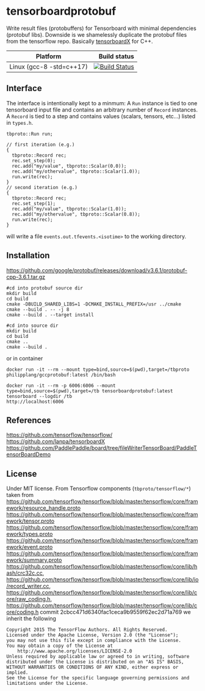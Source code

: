 # tensorboardprotobuf
Write result files (protobuffers) for Tensorboard with minimal dependencies (protobuf libs). Downside is we shamelessly duplicate the
protobuf files from the tensorflow repo. Basically [tensorboardX](https://github.com/lanpa/tensorboardX) for C++.

Platform | Build status
---------|-------------:
Linux (gcc-8 -std=c++17)| [![Build Status](https://travis-ci.org/plang85/tensorboardprotobuf.svg?branch=master)](https://travis-ci.org/plang85/tensorboardprotobuf)

## Interface
The interface is intentionally kept to a minmum: A `Run` instance is tied to one tensorboard input file and contains an arbitrary number of `Record` instances. A `Record` is tied to a step and contains values (scalars, tensors, etc...) listed in `types.h`.

```
tbproto::Run run;

// first iteration (e.g.)
{
  tbproto::Record rec;
  rec.set_step(0);
  rec.add("my/value", tbproto::Scalar(0.0));
  rec.add("my/othervalue", tbproto::Scalar(1.0));
  run.write(rec);
}
// second iteration (e.g.)
{
  tbproto::Record rec;
  rec.set_step(1);
  rec.add("my/value", tbproto::Scalar(1.0));
  rec.add("my/othervalue", tbproto::Scalar(0.8));
  run.write(rec);
}
```
will write a file `events.out.tfevents.<isotime>` to the working directory.

## Installation
https://github.com/google/protobuf/releases/download/v3.6.1/protobuf-cpp-3.6.1.tar.gz
```
#cd into protobuf source dir
mkdir build
cd build
cmake -DBUILD_SHARED_LIBS=1 -DCMAKE_INSTALL_PREFIX=/usr ../cmake
cmake --build . -- -j 8
cmake --build . --target install
```
```
#cd into source dir
mkdir build
cd build
cmake ..
cmake --build .
```
or in container
```
docker run -it --rm --mount type=bind,source=$(pwd),target=/tbproto philipplang/gccprotobuf:latest /bin/bash
```
```
docker run -it --rm -p 6006:6006 --mount type=bind,source=$(pwd),target=/tb tensorboardprotobuf:latest
tensorboard --logdir /tb
http://localhost:6006
```

## References

https://github.com/tensorflow/tensorflow/
https://github.com/lanpa/tensorboardX
https://github.com/PaddlePaddle/board/tree/fileWriterTensorBoard/PaddleTensorBoardDemo 


## License

Under MIT license. From Tensorflow components (`tbproto/tensorflow/*`) taken from 
https://github.com/tensorflow/tensorflow/blob/master/tensorflow/core/framework/resource_handle.proto
https://github.com/tensorflow/tensorflow/blob/master/tensorflow/core/framework/tensor.proto
https://github.com/tensorflow/tensorflow/blob/master/tensorflow/core/framework/types.proto
https://github.com/tensorflow/tensorflow/blob/master/tensorflow/core/framework/event.proto
https://github.com/tensorflow/tensorflow/blob/master/tensorflow/core/framework/summary.proto
https://github.com/tensorflow/tensorflow/blob/master/tensorflow/core/lib/hash/crc32c.cc, https://github.com/tensorflow/tensorflow/blob/master/tensorflow/core/lib/io/record_writer.cc, https://github.com/tensorflow/tensorflow/blob/master/tensorflow/core/lib/core/raw_coding.h, https://github.com/tensorflow/tensorflow/blob/master/tensorflow/core/lib/core/coding.h
commit 2cbcc471d6340fac1ceca9b9559f62ec2d71a769 we inherit the following 

```
Copyright 2015 The TensorFlow Authors. All Rights Reserved.
Licensed under the Apache License, Version 2.0 (the "License");
you may not use this file except in compliance with the License.
You may obtain a copy of the License at
    http://www.apache.org/licenses/LICENSE-2.0
Unless required by applicable law or agreed to in writing, software
distributed under the License is distributed on an "AS IS" BASIS,
WITHOUT WARRANTIES OR CONDITIONS OF ANY KIND, either express or implied.
See the License for the specific language governing permissions and
limitations under the License.
```
